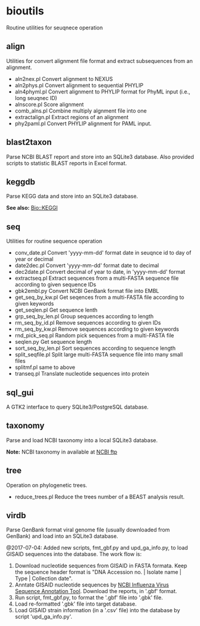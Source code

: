 
# bioutils
Routine utilities for seuqnece operation

## align

Utilities for convert alignment file format and extract subsequences from an alignment.

* aln2nex.pl      Convert alignment to NEXUS
* aln2phys.pl     Convert alignment to sequential PHYLIP
* aln4phyml.pl    Convert alignment to PHYLIP format for PhyML input (i.e., long seuqnec ID)
* alnscore.pl     Score alignment
* comb_alns.pl    Combine multiply algnment file into one
* extractalign.pl Extract regions of an alignment
* phy2paml.pl     Convert PHYLIP alignment for PAML input.

## blast2taxon

Parse NCBI BLAST report and store into an SQLite3 database. Also provided scripts to statistic BLAST reports in Excel format.

## keggdb

Parse KEGG data and store into an SQLite3 database.

**See also:** [Bio::KEGGI](http://search.cpan.org/~zeroliu/Bio-KEGGI-v0.1.50/lib/Bio/KEGGI.pm)

## seq

Utilities for routine sequence operation

* conv_date.pl        Convert 'yyyy-mm-dd' format date in seuqnce id to day of year or decimal
* date2dec.pl         Convert 'yyyy-mm-dd' format date to decimal
* dec2date.pl         Convert decimal of year to date, in 'yyyy-mm-dd' format
* extractseq.pl       Extract sequences from a multi-FASTA sequence file according to given sequence IDs
* gbk2embl.py         Convert NCBI GenBank format file into EMBL
* get_seq_by_kw.pl    Get seqences from a multi-FASTA file according to given keywords
* get_seqlen.pl       Get sequence lenth
* grp_seq_by_len.pl   Group sequences according to length
* rm_seq_by_id.pl     Remove sequences according to given IDs
* rm_seq_by_kw.pl     Remove sequences according to given keywords
* rnd_pick_seq.pl     Random pick sequences from a multi-FASTA file
* seqlen.py           Get sequence length
* sort_seq_by_len.pl  Sort sequences according to sequence length
* split_seqfile.pl    Split large multi-FASTA sequence file into many small files
* splitmf.pl          same to above
* transeq.pl          Translate nucleotide sequences into protein

## sql_gui

A GTK2 interface to query SQLite3/PostgreSQL database.

## taxonomy

Parse and load NCBI taxonomy into a local SQLite3 database.

**Note:** NCBI taxonomy in available at [NCBI ftp](https://ftp.ncbi.nlm.nih.gov/pub/taxonomy/)

## tree

Operation on phylogenetic trees.

* reduce_trees.pl   Reduce the trees number of a BEAST analysis result.

## virdb

Parse GenBank format viral genome file (usually downloaded from GenBank) and load into an SQLite3 database.

@2017-07-04: Added new scripts, fmt_gbf.py and upd_ga_info.py, to load GISAID sequences into the database.
The work flow is:
1. Download nucleotide sequences from GISAID in FASTA formata. Keep the sequence header format is "DNA Accession no. | Isolate name | Type | Collection date".
2. Anntate GISAID nucleotide sequences by [NCBI Influenza Virus Sequence Annotation Tool](https://www.ncbi.nlm.nih.gov/genomes/FLU/Database/annotation.cgi). Download the reports, in '.gbf' format.
3. Run script, fmt_gbf.py, to format the '.gbf' file into '.gbk' file.
4. Load re-formatted '.gbk' file into target database.
5. Load GISAID strain information (in a '.csv' file) into the database by script 'upd_ga_info.py'.

